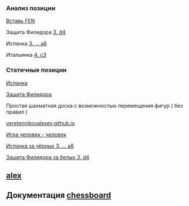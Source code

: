 ### Анализ позиции

[Вставь FEN](https://veretennikovalexey.github.io/5000-allow-fen-string.html)

Защита Филидора [3. d4](https://veretennikovalexey.github.io/5000-allow-fen-string.html?fen=rnbqkbnr/ppp2ppp/3p4/4p3/4P3/5N2/PPPP1PPP/RNBQKB1R%20w%20KQkq%20-%200%203)

Испанка [3. ... a6](https://veretennikovalexey.github.io/5000-allow-fen-string.html?fen=r1bqkbnr/pppp1ppp/2n5/1B2p3/4P3/5N2/PPPP1PPP/RNBQK2R%20b%20-%20-%200%203)

Итальянка [4. c3](https://veretennikovalexey.github.io/5000-allow-fen-string.html?fen=r1bqk1nr/pppp1ppp/2n5/2b1p3/2B1P3/5N2/PPPP1PPP/RNBQK2R%20w%20KQkq%20-%204%204)


### Статичные позиции

[Испанка](https://veretennikovalexey.github.io/1002-fen-string.html?fen=r1bqkbnr/pppp1ppp/2n5/1B2p3/4P3/5N2/PPPP1PPP/RNBQK2R)

[Защита Филидора](https://veretennikovalexey.github.io/1002-fen-string.html?fen=rnbqkbnr/ppp2ppp/3p4/4p3/4P3/5N2/PPPP1PPP/RNBQKB1R)


Простая шахматная доска с возможностью перемещения фигур ( без правил ) 

[veretennikovalexey.github.io](https://veretennikovalexey.github.io/)

[Игра человек - человек](https://veretennikovalexey.github.io/5000-allow-legal-moves.html)

[Испанка за чёрных 3. ... a6](https://veretennikovalexey.github.io/5000-allow-legal-ispanka.html)

[Защита Филидора за белых 3. d4](https://veretennikovalexey.github.io/5000-allow-philidor-defence.html)

## [alex](https://veretennikovalexey.github.io/veretennikovalexey)


## Документация [chessboard](https://chessboardjs.com/v2/examples/1001-start-position)

<!--
**veretennikovalexey/veretennikovalexey** is a ✨ _special_ ✨ repository because its `README.md` (this file) appears on your GitHub profile.

Here are some ideas to get you started:

- 🔭 I’m currently working on ...
- 🌱 I’m currently learning ...
- 👯 I’m looking to collaborate on ...
- 🤔 I’m looking for help with ...
- 💬 Ask me about ...
- 📫 How to reach me: ...
- 😄 Pronouns: ...
- ⚡ Fun fact: ...
-->
